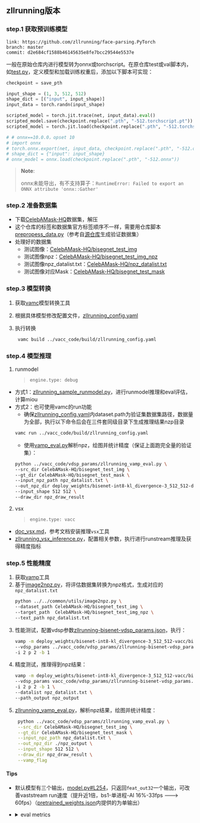 
## zllrunning版本

### step.1 获取预训练模型
```
link: https://github.com/zllrunning/face-parsing.PyTorch
branch: master
commit: d2e684cf1588b46145635e8fe7bcc29544e5537e
```

一般在原始仓库内进行模型转为onnx或torchscript。在原仓库test或val脚本内，如[test.py](./face_parsing/test.py)，定义模型和加载训练权重后，添加以下脚本可实现：

```python
checkpoint = save_pth

input_shape = (1, 3, 512, 512)
shape_dict = [("input", input_shape)]
input_data = torch.randn(input_shape)

scripted_model = torch.jit.trace(net, input_data).eval()
scripted_model.save(checkpoint.replace(".pth", "-512.torchscript.pt"))
scripted_model = torch.jit.load(checkpoint.replace(".pth", "-512.torchscript.pt"))

# # onnx==10.0.0，opset 10
# import onnx
# torch.onnx.export(net, input_data, checkpoint.replace(".pth", "-512.onnx"), input_names=["input"], output_names=["output"], opset_version=11)
# shape_dict = {"input": input_shape}
# onnx_model = onnx.load(checkpoint.replace(".pth", "-512.onnx"))
```

> **Note**:
> 
> onnx未能导出，有不支持算子：`RuntimeError: Failed to export an ONNX attribute 'onnx::Gather'`
>

### step.2 准备数据集
- 下载[CelebAMask-HQ](https://github.com/switchablenorms/CelebAMask-HQ)数据集，解压
- 这个仓库的标签和数据集官方标签顺序不一样，需要用仓库脚本[prepropess_data.py](./face_parsing/prepropess_data.py)（参考自[源仓库](https://github.com/zllrunning/face-parsing.PyTorch/blob/master/prepropess_data.py)生成验证数据集）
- 处理好的数据集
  - 测试图像：[CelebAMask-HQ/bisegnet_test_img](http://10.23.4.235:8080/datasets/seg/CelebAMask-HQ/bisegnet_test_img/?download=zip)
  - 测试图像npz：[CelebAMask-HQ/bisegnet_test_img_npz](http://10.23.4.235:8080/datasets/seg/CelebAMask-HQ/bisegnet_test_img_npz/?download=zip)
  - 测试图像npz_datalist.txt：[CelebAMask-HQ/npz_datalist.txt](http://10.23.4.235:8080/datasets/seg/CelebAMask-HQ/npz_datalist.txt)
  - 测试图像对应Mask：[CelebAMask-HQ/bisegnet_test_mask](http://10.23.4.235:8080/datasets/seg/CelebAMask-HQ/bisegnet_test_mask/?download=zip)

### step.3 模型转换
1. 获取[vamc](../../../docs/doc_vamc.md)模型转换工具
2. 根据具体模型修改配置文件，[zllrunning_config.yaml](../vacc_code/build/zllrunning_config.yaml)
3. 执行转换

   ```bash
    vamc build ../vacc_code/build/zllrunning_config.yaml
   ```
### step.4 模型推理
1. runmodel
   > `engine.type: debug`
  - 方式1：[zllrunning_sample_runmodel.py](../vacc_code/runmodel/zllrunning_sample_runmodel.py)，进行runmodel推理和eval评估，计算miou
  - 方式2：也可使用vamc的run功能
    - 确保[zllrunning_config.yaml](../vacc_code/build/zllrunning_config.yaml)内dataset.path为验证集数据集路径，数据量为全部，执行以下命令后会在三件套同级目录下生成推理结果nzp目录
    ```bash
    vamc run ../vacc_code/build/zllrunning_config.yaml
    ```
    - 使用[vamp_eval.py](../vacc_code/vdsp_params/zllrunning_vamp_eval.py)解析npz，绘图并统计精度（保证上面跑完全量的验证集）：
    ```bash
    python ../vacc_code/vdsp_params/zllrunning_vamp_eval.py \
    --src_dir CelebAMask-HQ/bisegnet_test_img \
    --gt_dir CelebAMask-HQ/bisegnet_test_mask \
    --input_npz_path npz_datalist.txt \
    --out_npz_dir deploy_weights/bisenet-int8-kl_divergence-3_512_512-debug-result \
    --input_shape 512 512 \
    --draw_dir npz_draw_result
    ```

2. vsx
    > `engine.type: vacc`

- [doc_vsx.md](../../../docs/doc_vsx.md)，参考文档安装推理`vsx`工具
- [zllrunning_vsx_inference.py](../vacc_code/vsx/zllrunning_vsx_inference.py)，配置相关参数，执行进行runstream推理及获得精度指标


### step.5 性能精度
1. 获取[vamp](../../../docs/doc_vamp.md)工具
2. 基于[image2npz.py](../../common/utils/image2npz.py)，将评估数据集转换为npz格式，生成对应的`npz_datalist.txt`
    ```bash
    python ../../common/utils/image2npz.py \
    --dataset_path CelebAMask-HQ/bisegnet_test_img \
    --target_path  CelebAMask-HQ/bisegnet_test_img_npz \
    --text_path npz_datalist.txt
    ```
3. 性能测试，配置vdsp参数[zllrunning-bisenet-vdsp_params.json](../vacc_code/vdsp_params/zllrunning-bisenet-vdsp_params.json)，执行：
    ```bash
    vamp -m deploy_weights/bisenet-int8-kl_divergence-3_512_512-vacc/bisenet \
    --vdsp_params ../vacc_code/vdsp_params/zllrunning-bisenet-vdsp_params.json \
    -i 2 p 2 -b 1
    ```
4. 精度测试，推理得到npz结果：
    ```bash
    vamp -m deploy_weights/bisenet-int8-kl_divergence-3_512_512-vacc/bisenet \
    --vdsp_params vacc_code/vdsp_params/zllrunning-bisenet-vdsp_params.json \
    -i 2 p 2 -b 1 \
    --datalist npz_datalist.txt \
    --path_output npz_output
    ```
5. [zllrunning_vamp_eval.py](../vacc_code/vdsp_params/zllrunning_vamp_eval.py)，解析npz结果，绘图并统计精度：
   ```bash
    python ../vacc_code/vdsp_params/zllrunning_vamp_eval.py \
    --src_dir CelebAMask-HQ/bisegnet_test_img \
    --gt_dir CelebAMask-HQ/bisegnet_test_mask \
    --input_npz_path npz_datalist.txt \
    --out_npz_dir ./npz_output \
    --input_shape 512 512 \
    --draw_dir npz_draw_result \
    --vamp_flag
   ```


#### Tips

- 默认模型有三个输出，[model.py#L254](https://github.com/zllrunning/face-parsing.PyTorch/blob/master/model.py#L254)，只返回`feat_out32`一个输出，可改善vaststream run速度（提升近1倍，bs1-单进程-AI 16%-33fps ---> 60fps）（[pretrained_weights.json](../pretrained_weights.json)内提供的为单输出）
- 
    <details><summary>eval metrics</summary>

    ```
    torch 512 classes = 19
    ----------------- Total Performance --------------------
    Overall Acc:     0.9556352229294156
    Mean Acc :       0.8337249435210217
    FreqW Acc :      0.9164882022332891
    Mean IoU :       0.7426032880777604
    Overall F1:      0.8410596827641568
    ----------------- Class IoU Performance ----------------
    background      : 0.9378292772392331
    skin    : 0.9284966349726388
    nose    : 0.6149654277845954
    eyeglass        : 0.601570945020349
    left_eye        : 0.6525746650178532
    right_eye       : 0.6476684443446906
    left_brow       : 0.8319301832614219
    right_brow      : 0.6705880061787682
    left_ear        : 0.6571437967301036
    right_ear       : 0.4255793179986799
    mouth   : 0.8700320964779847
    upper_lip       : 0.8356214172588405
    lower_lip       : 0.7608609449202323
    hair    : 0.7992254674335968
    hat     : 0.8605482739767997
    earring : 0.3527505833196731
    necklace        : 0.8263593822900838
    neck    : 0.9298832924238305
    cloth   : 0.9058343168280723


    vacc 512 fp16
    ----------------- Total Performance --------------------
    Overall Acc:     0.9556578441703113
    Mean Acc :       0.833372987499022
    FreqW Acc :      0.916523859125999
    Mean IoU :       0.742535004231554
    Overall F1:      0.8410015127154231
    ----------------- Class IoU Performance ----------------
    background      : 0.9378759218073169
    skin    : 0.9285489511457389
    nose    : 0.6146148041426784
    eyeglass        : 0.6010793757831302
    left_eye        : 0.6523158728168997
    right_eye       : 0.6473657791416703
    left_brow       : 0.8320022436292658
    right_brow      : 0.6705693149717842
    left_ear        : 0.6571108468897708
    right_ear       : 0.42551992575688297
    mouth   : 0.8703116341680609
    upper_lip       : 0.8355227523616399
    lower_lip       : 0.7607766298012781
    hair    : 0.7993262178815398
    hat     : 0.8605150492840775
    earring : 0.3526342243226829
    necklace        : 0.826320220512025
    neck    : 0.9299156756029198
    cloth   : 0.9058396403801641
    --------------------------------------------------------


    vacc 512 int8 kl
    ----------------- Total Performance --------------------
    Overall Acc:     0.9556897452579036
    Mean Acc :       0.8323962754949473
    FreqW Acc :      0.9166093566148232
    Mean IoU :       0.7413797567604206
    Overall F1:      0.8401734007068263
    ----------------- Class IoU Performance ----------------
    background      : 0.9381407091955711
    skin    : 0.9287122321236828
    nose    : 0.6082316054863004
    eyeglass        : 0.6015556332608095
    left_eye        : 0.6488778693748087
    right_eye       : 0.6450650386752117
    left_brow       : 0.8322012724309388
    right_brow      : 0.6648368442550666
    left_ear        : 0.6505651232149232
    right_ear       : 0.42300831811896916
    mouth   : 0.8705586203375313
    upper_lip       : 0.8353515645581359
    lower_lip       : 0.7602545709801846
    hair    : 0.8000063660197961
    hat     : 0.8603837252231518
    earring : 0.356220163365939
    necklace        : 0.8267675595800013
    neck    : 0.9300418608525668
    cloth   : 0.9054363013944026
    ```
    </details>

